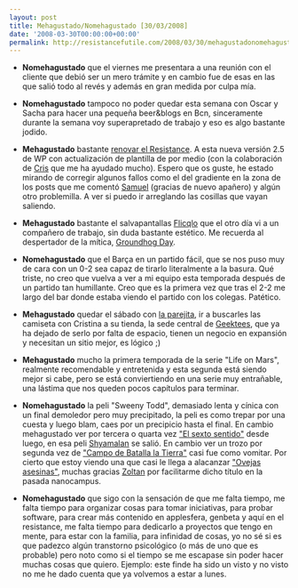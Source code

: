 ```yaml
---
layout: post
title: Mehagustado/Nomehagustado [30/03/2008]
date: '2008-03-30T00:00:00+00:00'
permalink: http://resistancefutile.com/2008/03/30/mehagustadonomehagustado-30032008/
---
```

- <strong>Nomehagustado</strong> que el viernes me presentara a una reunión con el cliente que debió ser un mero trámite y en cambio fue de esas en las que salió todo al revés y además en gran medida por culpa mía.

- <strong>Nomehagustado</strong> tampoco no poder quedar esta semana con Oscar y Sacha para hacer una pequeña beer&blogs en Bcn, sinceramente durante la semana voy superapretado de trabajo y eso es algo bastante jodido.

- <strong>Mehagustado</strong> bastante <a href="http://resistancefutile.com/2008/03/30/actualizado-a-wp-25-y-nueva-plantilla-freshy-20/">renovar el Resistance</a>. A esta nueva versión 2.5 de WP con actualización de plantilla de por medio (con la colaboración de <a href="http://childrenatyourfeet.com">Cris</a> que me ha ayudado mucho). Espero que os guste, he estado mirando de corregir algunos fallos como el del gradiente en la zona de los posts que me comentó <a href="http://sopmacsl.com">Samuel</a> (gracias de nuevo apañero) y algún otro problemilla. A ver si puedo ir arreglando las cosillas que vayan saliendo.

- <strong>Mehagustado</strong> bastante el salvapantallas <a href="http://www.9031.com/downloads/screensavers.html">Flicqlo</a> que el otro día vi a un compañero de trabajo, sin duda bastante estético. Me recuerda al despertador de la mítica, <a href="http://www.imdb.com/title/tt0107048/">Groundhog Day</a>.

- <strong>Nomehagustado</strong> que el Barça en un partido fácil, que se nos puso muy de cara con un 0-2 sea capaz de tirarlo literalmente a la basura. Qué triste, no creo que vuelva a ver a mi equipo esta temporada después de un partido tan humillante. Creo que es la primera vez que tras el 2-2 me largo del bar donde estaba viendo el partido con los colegas. Patético.

- <strong>Mehagustado</strong> quedar el sábado con <a href="http://www.parejitalifestyle.com/">la parejita</a>, ir a buscarles las camiseta con Cristina a su tienda, la sede central de <a href="http://www.geektees-shop.com/">Geektees</a>, que ya ha dejado de serlo por falta de espacio, tienen un negocio en expansión y necesitan un sitio mejor, es lógico ;) 

- <strong>Mehagustado</strong> mucho la primera temporada de la serie "Life on Mars", realmente recomendable y entretenida y esta segunda está siendo mejor si cabe, pero se está conviertiendo en una serie muy entrañable, una lástima que nos queden pocos capítulos para terminar.

- <strong>Nomehagustado</strong> la peli "Sweeny Todd", demasiado lenta y cínica con un final demoledor pero muy precipitado, la peli es como trepar por una cuesta y luego blam, caes por un precipicio hasta el final. En cambio mehagustado ver por tercera o quarta vez <a href="http://www.filmaffinity.com/es/film607127.html">"El sexto sentido"</a> desde luego, en esa peli <a href="http://es.wikipedia.org/wiki/M._Night_Shyamalan">Shyamalan</a> se salió. En cambio ver un trozo por segunda vez de <a href="http://www.filmaffinity.com/es/film987559.html">"Campo de Batalla la Tierra"</a> casi fue como vomitar. Por cierto que estoy viendo una que casi le llega a alacanzar <a href="http://www.filmaffinity.com/es/film570573.html">"Ovejas asesinas"</a>, muchas gracias <a href="http://lordzoltan.gafapasta.com">Zoltan</a> por facilitarme dicho título en la pasada nanocampus.

- <strong>Nomehagustado</strong> que sigo con la sensación de que me falta tiempo, me falta tiempo para organizar cosas para tomar iniciativas, para probar software, para crear más contenido en applesfera, genbeta y aquí en el resistance, me falta tiempo para dedicarlo a proyectos que tengo en mente, para estar con la familia, para infinidad de cosas, yo no sé si es que padezco algún transtorno psicológico (o más de uno que es probable) pero noto como si el tiempo se me escapase sin poder hacer muchas cosas que quiero. Ejemplo: este finde ha sido un visto y no visto no me he dado cuenta que ya volvemos a estar a lunes.
